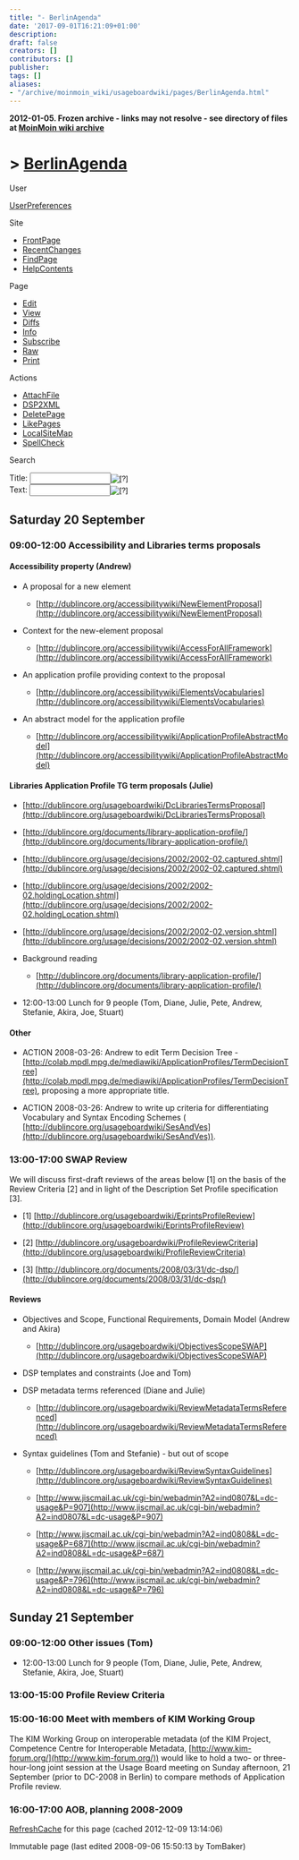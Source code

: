 ```yaml
---
title: "- BerlinAgenda"
date: '2017-09-01T16:21:09+01:00'
description: 
draft: false
creators: []
contributors: []
publisher: 
tags: []
aliases:
- "/archive/moinmoin_wiki/usageboardwiki/pages/BerlinAgenda.html"
---
```


**2012-01-05. Frozen archive - links may not resolve - see directory of files at [MoinMoin wiki archive](/moinmoin-wiki-archive/)**

# > [BerlinAgenda](http://dublincore.org/usageboardwiki/BerlinAgenda?action=fullsearch&value=BerlinAgenda&literal=1&case=1&context=40 "Click here to do a full-text search for this title")

User

 [UserPreferences](http://dublincore.org/usageboardwiki/UserPreferences)
  

Site

- [FrontPage](http://dublincore.org/usageboardwiki/FrontPage)
- [RecentChanges](http://dublincore.org/usageboardwiki/RecentChanges)
- [FindPage](http://dublincore.org/usageboardwiki/FindPage)
- [HelpContents](http://dublincore.org/usageboardwiki/HelpContents)

Page

- [Edit](http://dublincore.org/usageboardwiki/BerlinAgenda?action=edit "Edit")
- [View](http://dublincore.org/usageboardwiki/BerlinAgenda "View")
- [Diffs](http://dublincore.org/usageboardwiki/BerlinAgenda?action=diff "Diffs")
- [Info](http://dublincore.org/usageboardwiki/BerlinAgenda?action=info "Info")
- [Subscribe](http://dublincore.org/usageboardwiki/BerlinAgenda?action=subscribe "Subscribe")
- [Raw](http://dublincore.org/usageboardwiki/BerlinAgenda?action=raw "Raw")
- [Print](http://dublincore.org/usageboardwiki/BerlinAgenda?action=print "Print")

Actions

- [AttachFile](http://dublincore.org/usageboardwiki/BerlinAgenda?action=AttachFile)
- [DSP2XML](http://dublincore.org/usageboardwiki/BerlinAgenda?action=DSP2XML)
- [DeletePage](http://dublincore.org/usageboardwiki/BerlinAgenda?action=DeletePage)
- [LikePages](http://dublincore.org/usageboardwiki/BerlinAgenda?action=LikePages)
- [LocalSiteMap](http://dublincore.org/usageboardwiki/BerlinAgenda?action=LocalSiteMap)
- [SpellCheck](http://dublincore.org/usageboardwiki/BerlinAgenda?action=SpellCheck)

Search

<form method="POST" action="/usageboardwiki/BerlinAgenda">
<p>
<input name="action" value="inlinesearch" type="hidden">
<input name="context" value="40" type="hidden">
Title: <input name="text_title" size="15" maxlength="50" type="text"><input src="BerlinAgenda_files/moin-search.png" name="button_title" alt="[?]" type="image"><br>Text: <input name="text_full" size="15" maxlength="50" type="text"><input src="BerlinAgenda_files/moin-search.png" name="button_full" alt="[?]" type="image">
</p>
</form>

## Saturday 20 September

### 09:00-12:00 Accessibility and Libraries terms proposals

#### Accessibility property (Andrew)

- A proposal for a new element

  - [http://dublincore.org/accessibilitywiki/NewElementProposal](http://dublincore.org/accessibilitywiki/NewElementProposal)

- Context for the new-element proposal

  - [http://dublincore.org/accessibilitywiki/AccessForAllFramework](http://dublincore.org/accessibilitywiki/AccessForAllFramework)

- An application profile providing context to the proposal

  - [http://dublincore.org/accessibilitywiki/ElementsVocabularies](http://dublincore.org/accessibilitywiki/ElementsVocabularies)

- An abstract model for the application profile

  - [http://dublincore.org/accessibilitywiki/ApplicationProfileAbstractModel](http://dublincore.org/accessibilitywiki/ApplicationProfileAbstractModel)

#### Libraries Application Profile TG term proposals (Julie)

- [http://dublincore.org/usageboardwiki/DcLibrariesTermsProposal](http://dublincore.org/usageboardwiki/DcLibrariesTermsProposal)

- [http://dublincore.org/documents/library-application-profile/](http://dublincore.org/documents/library-application-profile/)

- [http://dublincore.org/usage/decisions/2002/2002-02.captured.shtml](http://dublincore.org/usage/decisions/2002/2002-02.captured.shtml)

- [http://dublincore.org/usage/decisions/2002/2002-02.holdingLocation.shtml](http://dublincore.org/usage/decisions/2002/2002-02.holdingLocation.shtml)

- [http://dublincore.org/usage/decisions/2002/2002-02.version.shtml](http://dublincore.org/usage/decisions/2002/2002-02.version.shtml)

- Background reading

  - [http://dublincore.org/documents/library-application-profile/](http://dublincore.org/documents/library-application-profile/)

- 12:00-13:00 Lunch for 9 people (Tom, Diane, Julie, Pete, Andrew, Stefanie, Akira, Joe, Stuart)

#### Other

- ACTION 2008-03-26: Andrew to edit Term Decision Tree - [http://colab.mpdl.mpg.de/mediawiki/ApplicationProfiles/TermDecisionTree](http://colab.mpdl.mpg.de/mediawiki/ApplicationProfiles/TermDecisionTree), proposing a more appropriate title.

- ACTION 2008-03-26: Andrew to write up criteria for differentiating Vocabulary and Syntax Encoding Schemes ( [http://dublincore.org/usageboardwiki/SesAndVes](http://dublincore.org/usageboardwiki/SesAndVes)).

### 13:00-17:00 SWAP Review

We will discuss first-draft reviews of the areas below [1] on the basis of the Review Criteria [2] and in light of the Description Set Profile specification [3].

- [1] [http://dublincore.org/usageboardwiki/EprintsProfileReview](http://dublincore.org/usageboardwiki/EprintsProfileReview)

- [2] [http://dublincore.org/usageboardwiki/ProfileReviewCriteria](http://dublincore.org/usageboardwiki/ProfileReviewCriteria)

- [3] [http://dublincore.org/documents/2008/03/31/dc-dsp/](http://dublincore.org/documents/2008/03/31/dc-dsp/)

#### Reviews

- Objectives and Scope, Functional Requirements, Domain Model (Andrew and Akira)

  - [http://dublincore.org/usageboardwiki/ObjectivesScopeSWAP](http://dublincore.org/usageboardwiki/ObjectivesScopeSWAP)

- DSP templates and constraints (Joe and Tom)

- DSP metadata terms referenced (Diane and Julie)

  - [http://dublincore.org/usageboardwiki/ReviewMetadataTermsReferenced](http://dublincore.org/usageboardwiki/ReviewMetadataTermsReferenced)

- Syntax guidelines (Tom and Stefanie) - but out of scope

  - [http://dublincore.org/usageboardwiki/ReviewSyntaxGuidelines](http://dublincore.org/usageboardwiki/ReviewSyntaxGuidelines)

  - [http://www.jiscmail.ac.uk/cgi-bin/webadmin?A2=ind0807&L=dc-usage&P=907](http://www.jiscmail.ac.uk/cgi-bin/webadmin?A2=ind0807&L=dc-usage&P=907)

  - [http://www.jiscmail.ac.uk/cgi-bin/webadmin?A2=ind0808&L=dc-usage&P=687](http://www.jiscmail.ac.uk/cgi-bin/webadmin?A2=ind0808&L=dc-usage&P=687)

  - [http://www.jiscmail.ac.uk/cgi-bin/webadmin?A2=ind0808&L=dc-usage&P=796](http://www.jiscmail.ac.uk/cgi-bin/webadmin?A2=ind0808&L=dc-usage&P=796)

## Sunday 21 September

### 09:00-12:00 Other issues (Tom)

- 12:00-13:00 Lunch for 9 people (Tom, Diane, Julie, Pete, Andrew, Stefanie, Akira, Joe, Stuart)

### 13:00-15:00 Profile Review Criteria

### 15:00-16:00 Meet with members of KIM Working Group

The KIM Working Group on interoperable metadata (of the KIM Project, Competence Centre for Interoperable Metadata, [http://www.kim-forum.org/](http://www.kim-forum.org/)) would like to hold a two- or three-hour-long joint session at the Usage Board meeting on Sunday afternoon, 21 September (prior to DC-2008 in Berlin) to compare methods of Application Profile review.

### 16:00-17:00 AOB, planning 2008-2009

 [RefreshCache](http://dublincore.org/usageboardwiki/BerlinAgenda?action=refresh&arena=Page.py&key=BerlinAgenda.text_html) for this page (cached 2012-12-09 13:14:06)  

Immutable page (last edited 2008-09-06 15:50:13 by TomBaker)

